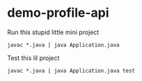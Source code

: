 # demo-profile-api

Run this stupid little mini project
```shell
javac *.java | java Application.java
```
Test this lil project
```shell
javac *.java | java Application.java test
```
